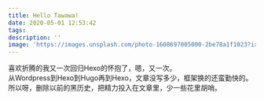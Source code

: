 ```yaml
---
title: Hello Tawawa!
date: 2020-05-01 12:53:42
tags:
description: ''
image: 'https://images.unsplash.com/photo-1608697005000-2be78a1f1023?ixid=MXwxMjA3fDB8MHxwaG90by1wYWdlfHx8fGVufDB8fHw%3D&ixlib=rb-1.2.1&auto=format&fit=crop&w=3265&q=80'
---
```


喜欢折腾的我又一次回归Hexo的怀抱了，嗯，又一次。  
从Wordpress到Hexo到Hugo再到Hexo，文章没写多少，框架换的还蛮勤快的。  
所以呀，删除以前的黑历史，把精力投入在文章里，少一些花里胡哨。